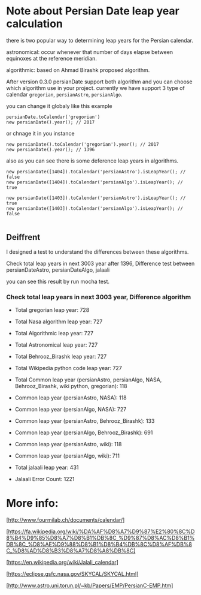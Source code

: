 Note about Persian Date leap year calculation
==============

there is two popular way to determining leap years for the Persian calendar. 

astronomical: occur whenever that number of days elapse between equinoxes at the reference meridian.

algorithmic: based on Ahmad Birashk proposed algorithm.

After version 0.3.0 persianDate support both algorithm and you can choose which algorithm use in your project. 
currently we have support 3 type of calendar ``` gregorian ```, ``` persianAstro ```, ``` persianAlgo ```.

you can change it globaly like this example

```
persianDate.toCalendar('gregorian')
new persianDate().year(); // 2017
```

or chnage it in you instance

```
new persianDate().toCalendar('gregorian').year(); // 2017
new persianDate().year(); // 1396
```

also as you can see there is some deference leap years in algorithms.


```
new persianDate([1404]).toCalendar('persianAstro').isLeapYear(); // false
new persianDate([1404]).toCalendar('persianAlgo').isLeapYear(); // true
 
new persianDate([1403]).toCalendar('persianAstro').isLeapYear(); // true
new persianDate([1403]).toCalendar('persianAlgo').isLeapYear(); // false
 
```

## Deiffrent

I designed a test to understand the differences between these algorithms.

Check total leap years in next 3003 year after 1396, Difference test between persianDateAstro, persianDateAlgo, jalaali

you can see this result by run mocha test.

### Check total leap years in next 3003 year, Difference algorithm
  
- Total gregorian leap year: 728
- Total Nasa algorithm leap year: 727
- Total Algorithmic leap year: 727
- Total Astronomical leap year: 727
- Total Behrooz_Birashk leap year: 727
- Total Wikipedia python code leap year: 727

- Total Common leap year (persianAstro, persianAlgo, NASA, Behrooz_Birashk, wiki python, gregorian): 118

- Common leap year (persianAstro, NASA): 118
- Common leap year (persianAlgo, NASA): 727

- Common leap year (persianAstro, Behrooz_Birashk): 133
- Common leap year (persianAlgo, Behrooz_Birashk): 691

- Common leap year (persianAstro, wiki): 118
- Common leap year (persianAlgo, wiki): 711

- Total jalaali leap year: 431
- Jalaali Error Count: 1221




# More info:

[http://www.fourmilab.ch/documents/calendar/]

[https://fa.wikipedia.org/wiki/%DA%AF%D8%A7%D9%87%E2%80%8C%D8%B4%D9%85%D8%A7%D8%B1%DB%8C_%D9%87%D8%AC%D8%B1%DB%8C_%D8%AE%D9%88%D8%B1%D8%B4%DB%8C%D8%AF%DB%8C_%D8%AD%D8%B3%D8%A7%D8%A8%DB%8C]

[https://en.wikipedia.org/wiki/Jalali_calendar]

[https://eclipse.gsfc.nasa.gov/SKYCAL/SKYCAL.html]

[http://www.astro.uni.torun.pl/~kb/Papers/EMP/PersianC-EMP.htm]